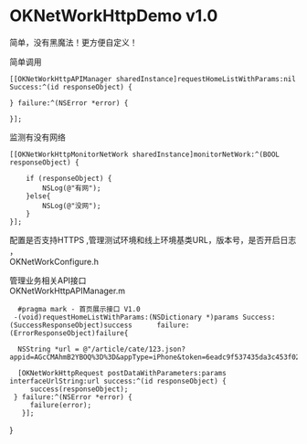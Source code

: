 # OKNetWorkHttpDemo v1.0
简单，没有黑魔法！更方便自定义！

简单调用
    
    [[OKNetWorkHttpAPIManager sharedInstance]requestHomeListWithParams:nil Success:^(id responseObject) {
       
    } failure:^(NSError *error) {
        
    }];
    
监测有没有网络

    [[OKNetWorkHttpMonitorNetWork sharedInstance]monitorNetWork:^(BOOL responseObject) {
        
        if (responseObject) {
            NSLog(@"有网");
        }else{
            NSLog(@"没网");
        }
    }];
配置是否支持HTTPS ,管理测试环境和线上环境基类URL，版本号，是否开启日志 ，   
  OKNetWorkConfigure.h
    
管理业务相关API接口  
    OKNetWorkHttpAPIManager.m
    
      #pragma mark - 首页展示接口 V1.0
     -(void)requestHomeListWithParams:(NSDictionary *)params Success:(SuccessResponseObject)success      failure:(ErrorResponseObject)failure{

      NSString *url = @"/article/cate/123.json?appid=AGcCMAhmB2YBOQ%3D%3D&appType=iPhone&token=6eadc9f537435da3c453f028ada5d54a&version=2.3.1&page=1";
    
      [OKNetWorkHttpRequest postDataWithParameters:params interfaceUrlString:url success:^(id responseObject) {
         success(responseObject);
     } failure:^(NSError *error) {
         failure(error);
       }];
    
}
